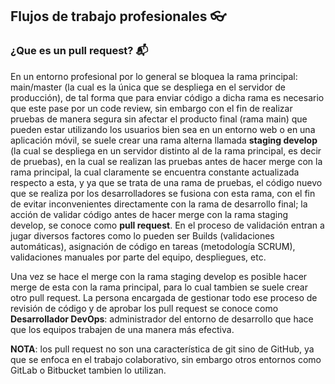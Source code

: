 ## Flujos de trabajo profesionales :eyeglasses:

### ¿Que es un pull request? :mailbox_with_mail:
En un entorno profesional por lo general se bloquea la rama principal: main/master (la cual es la única que se despliega en el servidor de producción), de tal forma que para enviar código a dicha rama es necesario que este pase por un code review, sin embargo con el fin de realizar pruebas de manera segura sin afectar el producto final (rama main) que pueden estar utilizando los usuarios bien sea en un entorno web o en una aplicación móvil, se suele crear una rama alterna llamada **staging develop** (la cual se despliega en un servidor distinto al de la rama principal, es decir de pruebas), en la cual se realizan las pruebas antes de hacer merge con la rama principal, la cual claramente se encuentra constante actualizada respecto a esta, y ya que se trata de una rama de pruebas, el código nuevo que se realiza por los desarrolladores se fusiona con esta rama, con el fin de evitar inconvenientes directamente con la rama de desarrollo final; la acción de validar código antes de hacer merge con la rama staging develop, se conoce como **pull request**. En el proceso de validación entran a jugar diversos factores como lo pueden ser Builds (validaciones automáticas), asignación de código en tareas (metodología SCRUM), validaciones manuales por parte del equipo, despliegues, etc. 

Una vez se hace el merge con la rama staging develop es posible hacer merge de esta con la rama principal, para lo cual tambien se suele crear otro pull request. La persona encargada de gestionar todo ese proceso de revisión de código y de aprobar los pull request se conoce como **Desarrollador DevOps**: administrador del entorno de desarrollo que hace que los equipos trabajen de una manera más efectiva.

**NOTA**: los pull request no son una característica de git sino de GitHub, ya que se enfoca en el trabajo colaborativo, sin embargo otros entornos como GitLab o Bitbucket tambien lo utilizan. 

```

```